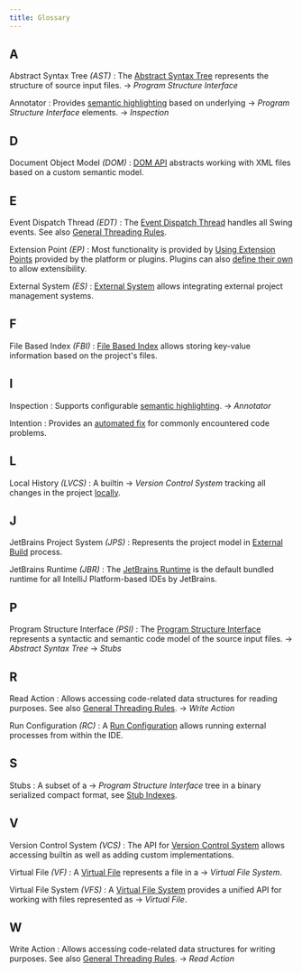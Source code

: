 ```yaml
---
title: Glossary
---
```

<!-- Copyright 2000-2020 JetBrains s.r.o. and other contributors. Use of this source code is governed by the Apache 2 -->

## A

Abstract Syntax Tree _(AST)_
: The [Abstract Syntax Tree](/reference_guide/custom_language_support/implementing_parser_and_psi.md) represents the structure of source input files.
&rarr; _Program Structure Interface_

Annotator
: Provides [semantic highlighting](/reference_guide/custom_language_support/syntax_highlighting_and_error_highlighting.md) based on underlying &rarr; _Program Structure Interface_ elements.
&rarr; _Inspection_

## D

Document Object Model _(DOM)_
: [DOM API](/reference_guide/frameworks_and_external_apis/xml_dom_api.md) abstracts working with XML files based on a custom semantic model.

## E
Event Dispatch Thread _(EDT)_
: The [Event Dispatch Thread](https://docs.oracle.com/javase/tutorial/uiswing/concurrency/dispatch.html) handles all Swing events. See also [General Threading Rules](/basics/architectural_overview/general_threading_rules.md).

Extension Point _(EP)_
: Most functionality is provided by [Using Extension Points](/basics/plugin_structure/plugin_extensions.md) provided by the platform or plugins. Plugins can also [define their own](/basics/plugin_structure/plugin_extension_points.md) to allow extensibility.

External System _(ES)_
: [External System](/reference_guide/frameworks_and_external_apis/external_system_integration.md) allows integrating external project management systems.

## F

File Based Index _(FBI)_
: [File Based Index](/basics/indexing_and_psi_stubs/file_based_indexes.md) allows storing key-value information based on the project's files.


## I

Inspection
: Supports configurable [semantic highlighting](/reference_guide/custom_language_support/code_inspections_and_intentions.md).
&rarr; _Annotator_

Intention
: Provides an [automated fix](/reference_guide/custom_language_support/code_inspections_and_intentions.md) for commonly encountered code problems.

## L

Local History _(LVCS)_
: A builtin &rarr; _Version Control System_ tracking all changes in the project [locally](https://www.jetbrains.com/help/idea/local-history.html).

## J

JetBrains Project System _(JPS)_
: Represents the project model in [External Build](/reference_guide/frameworks_and_external_apis/external_builder_api.md#accessing-project-model-and-configuration-from-external-build) process.

JetBrains Runtime _(JBR)_
: The [JetBrains Runtime](/basics/ide_development_instance.md#using-a-jetbrains-runtime-for-the-development-instance) is the default bundled runtime for all IntelliJ Platform-based IDEs by JetBrains.


## P
Program Structure Interface _(PSI)_
: The [Program Structure Interface](/basics/architectural_overview/psi.md) represents a syntactic and semantic code model of the source input files. &rarr; _Abstract Syntax Tree_ &rarr; _Stubs_

## R

Read Action
: Allows accessing code-related data structures for reading purposes. See also [General Threading Rules](/basics/architectural_overview/general_threading_rules.md).
&rarr; _Write Action_

Run Configuration _(RC)_
: A [Run Configuration](/basics/run_configurations.md) allows running external processes from within the IDE.

## S

Stubs
: A subset of a &rarr; _Program Structure Interface_ tree in a binary serialized compact format, see [Stub Indexes](/basics/indexing_and_psi_stubs/stub_indexes.md).

## V
Version Control System _(VCS)_
: The API for [Version Control System](/reference_guide/vcs_integration_for_plugins.md) allows accessing builtin as well as adding custom implementations.

Virtual File _(VF)_
: A [Virtual File](/basics/architectural_overview/virtual_file.md) represents a file in a &rarr; _Virtual File System_.

Virtual File System _(VFS)_
: A [Virtual File System](/basics/virtual_file_system.md) provides a unified API for working with files represented as &rarr; _Virtual File_.


## W

Write Action
: Allows accessing code-related data structures for writing purposes. See also [General Threading Rules](/basics/architectural_overview/general_threading_rules.md).
&rarr; _Read Action_

